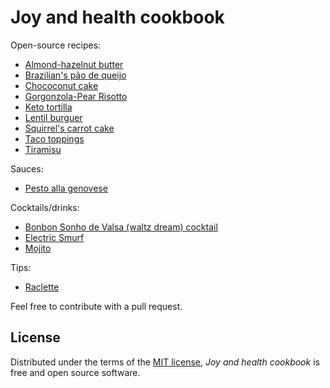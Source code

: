 # Joy and health cookbook

Open-source recipes:

- [Almond-hazelnut butter](docs/almond_hazelnut_butter.md)
- [Brazilian's pão de queijo](docs/pao_de_queijo.md)
- [Chococonut cake](docs/chococonut_cake.md)
- [Gorgonzola-Pear Risotto](docs/gorgonzola_pear_risotto.md)
- [Keto tortilla](docs/keto_tortilla.md)
- [Lentil burguer](docs/lentil_burguer.md)
- [Squirrel's carrot cake](docs/squirrels_carrot_cake.md)
- [Taco toppings](docs/taco_toppings.md)
- [Tiramisu](docs/tiramisu.md)

Sauces:

- [Pesto alla genovese](docs/pesto_alla_genovese.md)

Cocktails/drinks:

- [Bonbon Sonho de Valsa (waltz dream) cocktail](docs/drinks/bonbon_waltz_dream_cocktail.md)
- [Electric Smurf](docs/drinks/electric_smurf.md)
- [Mojito](docs/drinks/mojito.md)

Tips:

- [Raclette](docs/tips/raclette.md)

Feel free to contribute with a pull request.

## License

Distributed under the terms of the [MIT license][license],
_Joy and health cookbook_ is free and open source software.

[license]: https://github.com/staticdev/joy-and-health-cookbook/blob/main/LICENSE
